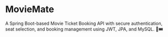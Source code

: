 # MovieMate
A Spring Boot-based Movie Ticket Booking API with secure authentication, seat selection, and booking management using JWT, JPA, and MySQL. 🚀🎟️
